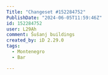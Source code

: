 ```yaml
---
Title: "Changeset #152284752"
PublishDate: "2024-06-05T11:59:46Z"
id: 152284752
user: L29Ah
comment: Šušanj buildings
created_by: iD 2.29.0
tags:
  - Montenegro
  - Bar

---
```

